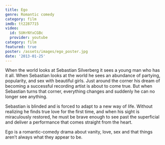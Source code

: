 ```yaml
---
title: Ego
genre: Romantic comedy
category: film
imdb: tt2287715
video:
  id: SUHrNYxCGBc
  provider: youtube
category: film
featured: true
poster: /assets/images/ego_poster.jpg
date: '2013-01-25'
---
```

When the world looks at Sebastian Silverberg it sees a young man who has it all. When Sebastian looks at the world he sees an abundance of partying, popularity, and sex with beautiful girls. Just around the corner his dream of becoming a successful recording artist is about to come true. But when Sebastian turns that corner, everything changes and suddenly he can no longer see anything.

Sebastian is blinded and is forced to adapt to a new way of life. Without realizing he finds true love for the first time, and when his sight is miraculously restored, he must be brave enough to see past the superficial and deliver a performance that comes straight from the heart.

Ego is a romantic-comedy drama about vanity, love, sex and that things aren’t always what they appear to be.
